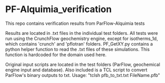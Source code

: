 # PF-Alquimia_verification
This repo contains verification results from ParFlow-Alquimia tests

Results are located in .txt files in the individual test folders. All tests were run using the CrunchFlow geochemistry engine, except for isotherms\_1d, which contains 'crunch' and 'pflotran' folders. PF\_GetXY.py contains a python helper function to read the .txt files of these simulations. This function is hardcoded for the domain used here.

Original input scripts are located in the test folders (ParFlow, geochemical engine input and database). Also included is a TCL script to convert ParFlow's binary outputs to txt. Usage: "tclsh pfb\_to\_txt.txt FileName.pfb"    
